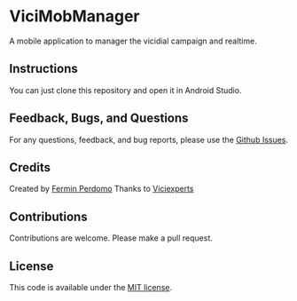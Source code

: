 # ViciMobManager
A mobile application to manager the vicidial campaign and realtime.

## Instructions
You can just clone this repository and open it in Android Studio.

## Feedback, Bugs, and Questions
For any questions, feedback, and bug reports, please use the [Github Issues](https://github.com/masterfermin02/ViciMobManager/issues).

## Credits
Created by [Fermin Perdomo](https://masterfermin02.github.io/profile)
Thanks to [Viciexperts](https://viciexperts.com/)

## Contributions
Contributions are welcome. Please make a pull request.

## License
This code is available under the [MIT license](http://opensource.org/licenses/MIT).
